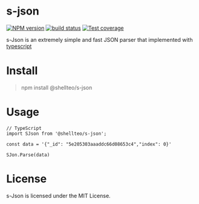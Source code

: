 # s-json

[![NPM version][npm-image]][npm-url]
[![build status][travis-image]][travis-url]
[![Test coverage][codecov-image]][codecov-url]

[npm-image]: https://img.shields.io/npm/v/s-json.svg?style=flat-square
[npm-url]: https://www.npmjs.com/package/@shellteo/s-json
[travis-image]: https://img.shields.io/travis/shellteo/s-json.svg
[travis-url]: https://travis-ci.org/shellteo/s-json
[codecov-image]: https://img.shields.io/codecov/c/github/shellteo/s-json.svg
[codecov-url]: https://codecov.io/gh/shellteo/s-json

s-Json is an extremely simple and fast JSON parser that implemented with [typescript](https://github.com/microsoft/TypeScript)

# Install
> npm install @shellteo/s-json

# Usage
```
// TypeScript
import SJson from '@shellteo/s-json';

const data = '{"_id": "5e205303aaaddc66d08653c4","index": 0}'

SJon.Parse(data)
```

# License
s-Json is licensed under the MIT License.

